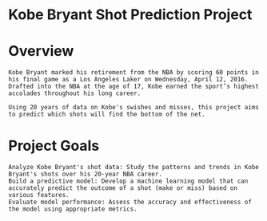 # Kobe Bryant Shot Prediction Project

# Overview

    Kobe Bryant marked his retirement from the NBA by scoring 60 points in his final game as a Los Angeles Laker on Wednesday, April 12, 2016. Drafted into the NBA at the age of 17, Kobe earned the sport’s highest accolades throughout his long career.
    
    Using 20 years of data on Kobe's swishes and misses, this project aims to predict which shots will find the bottom of the net.

# Project Goals

    Analyze Kobe Bryant's shot data: Study the patterns and trends in Kobe Bryant's shots over his 20-year NBA career.
    Build a predictive model: Develop a machine learning model that can accurately predict the outcome of a shot (make or miss) based on various features.
    Evaluate model performance: Assess the accuracy and effectiveness of the model using appropriate metrics.
